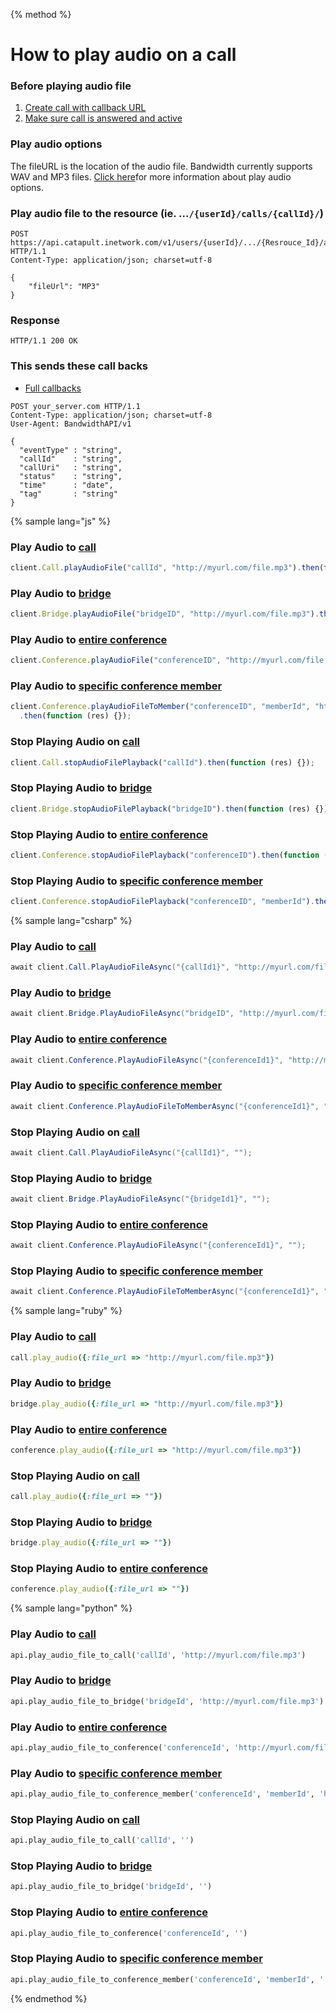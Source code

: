 {% method %}

# How to play audio on a call

### Before playing audio file
1. [Create call with callback URL](http://dev.bandwidth.com/howto/outboundCall.html)
2. [Make sure call is answered and active](http://dev.bandwidth.com/howto/sip.html)

### Play audio options
The fileURL is the location of the audio file. Bandwidth currently supports WAV and MP3 files. [Click here](http://dev.bandwidth.com/ap-docs/methods/calls/postCallsCallIdAudio.html)for more information about play audio options.

### Play audio file to the resource (ie. ...`/{userId}/calls/{callId}/`)

```http
POST https://api.catapult.inetwork.com/v1/users/{userId}/.../{Resrouce_Id}/audio HTTP/1.1
Content-Type: application/json; charset=utf-8

{
    "fileUrl": "MP3"
}
```

### Response

```http
HTTP/1.1 200 OK
```

### This sends these call backs

* [Full callbacks](http://dev.bandwidth.com/ap-docs/apiCallbacks/audio.html)

```http
POST your_server.com HTTP/1.1
Content-Type: application/json; charset=utf-8
User-Agent: BandwidthAPI/v1

{
  "eventType" : "string",
  "callId"    : "string",
  "callUri"   : "string",
  "status"    : "string",
  "time"      : "date",
  "tag"       : "string"
}
```

{% sample lang="js" %}

### Play Audio to [call](http://dev.bandwidth.com/ap-docs/methods/calls/postCallsCallIdAudio.html)
```js
client.Call.playAudioFile("callId", "http://myurl.com/file.mp3").then(function (res) {});
```

### Play Audio to [bridge](http://dev.bandwidth.com/ap-docs/methods/bridges/postBridgesBridgeIdAudio.html)
```js
client.Bridge.playAudioFile("bridgeID", "http://myurl.com/file.mp3").then(function (res) {});
```

### Play Audio to [entire conference](http://dev.bandwidth.com/ap-docs/methods/conferences/postConferencesConferenceIdAudio.html)
```js
client.Conference.playAudioFile("conferenceID", "http://myurl.com/file.mp3").then(function (res) {});
```

### Play Audio to [specific conference member](http://dev.bandwidth.com/ap-docs/methods/conferences/postConferencesConferenceIdMembersMemberIdAudio.html)
```js
client.Conference.playAudioFileToMember("conferenceID", "memberId", "http://myurl.com/file.mp3")
  .then(function (res) {});
```

### Stop Playing Audio on [call](http://dev.bandwidth.com/ap-docs/methods/calls/postCallsCallIdAudio.html)
```js
client.Call.stopAudioFilePlayback("callId").then(function (res) {});
```

### Stop Playing Audio to [bridge](http://dev.bandwidth.com/ap-docs/methods/bridges/postBridgesBridgeIdAudio.html)
```js
client.Bridge.stopAudioFilePlayback("bridgeID").then(function (res) {});
```

### Stop Playing Audio to [entire conference](http://dev.bandwidth.com/ap-docs/methods/conferences/postConferencesConferenceIdAudio.html)
```js
client.Conference.stopAudioFilePlayback("conferenceID").then(function (res) {});
```

### Stop Playing Audio to [specific conference member](http://dev.bandwidth.com/ap-docs/methods/conferences/postConferencesConferenceIdMembersMemberIdAudio.html)
```js
client.Conference.stopAudioFilePlayback("conferenceID", "memberId").then(function (res) {});
```

{% sample lang="csharp" %}

### Play Audio to [call](http://dev.bandwidth.com/ap-docs/methods/calls/postCallsCallIdAudio.html)
```csharp
await client.Call.PlayAudioFileAsync("{callId1}", "http://myurl.com/file.mp3");
```

### Play Audio to [bridge](http://dev.bandwidth.com/ap-docs/methods/bridges/postBridgesBridgeIdAudio.html)
```csharp
await client.Bridge.PlayAudioFileAsync("bridgeID", "http://myurl.com/file.mp3");
```

### Play Audio to [entire conference](http://dev.bandwidth.com/ap-docs/methods/conferences/postConferencesConferenceIdAudio.html)
```csharp
await client.Conference.PlayAudioFileAsync("{conferenceId1}", "http://myurl.com/file.mp3");
```

### Play Audio to [specific conference member](http://dev.bandwidth.com/ap-docs/methods/conferences/postConferencesConferenceIdMembersMemberIdAudio.html)
```csharp
await client.Conference.PlayAudioFileToMemberAsync("{conferenceId1}", "{memberId1}", "http://myurl.com/file.mp3");
```

### Stop Playing Audio on [call](http://dev.bandwidth.com/ap-docs/methods/calls/postCallsCallIdAudio.html)
```csharp
await client.Call.PlayAudioFileAsync("{callId1}", "");
```

### Stop Playing Audio to [bridge](http://dev.bandwidth.com/ap-docs/methods/bridges/postBridgesBridgeIdAudio.html)
```csharp
await client.Bridge.PlayAudioFileAsync("{bridgeId1}", "");
```

### Stop Playing Audio to [entire conference](http://dev.bandwidth.com/ap-docs/methods/conferences/postConferencesConferenceIdAudio.html)
```csharp
await client.Conference.PlayAudioFileAsync("{conferenceId1}", "");
```

### Stop Playing Audio to [specific conference member](http://dev.bandwidth.com/ap-docs/methods/conferences/postConferencesConferenceIdMembersMemberIdAudio.html)
```csharp
await client.Conference.PlayAudioFileToMemberAsync("{conferenceId1}", "{memberId1}", "");
```

{% sample lang="ruby" %}

### Play Audio to [call](http://dev.bandwidth.com/ap-docs/methods/calls/postCallsCallIdAudio.html)
```ruby
call.play_audio({:file_url => "http://myurl.com/file.mp3"})
```

### Play Audio to [bridge](http://dev.bandwidth.com/ap-docs/methods/bridges/postBridgesBridgeIdAudio.html)
```ruby
bridge.play_audio({:file_url => "http://myurl.com/file.mp3"})
```

### Play Audio to [entire conference](http://dev.bandwidth.com/ap-docs/methods/conferences/postConferencesConferenceIdAudio.html)
```ruby
conference.play_audio({:file_url => "http://myurl.com/file.mp3"})
```

### Stop Playing Audio on [call](http://dev.bandwidth.com/ap-docs/methods/calls/postCallsCallIdAudio.html)
```ruby
call.play_audio({:file_url => ""})
```

### Stop Playing Audio to [bridge](http://dev.bandwidth.com/ap-docs/methods/bridges/postBridgesBridgeIdAudio.html)
```ruby
bridge.play_audio({:file_url => ""})
```

### Stop Playing Audio to [entire conference](http://dev.bandwidth.com/ap-docs/methods/conferences/postConferencesConferenceIdAudio.html)
```ruby
conference.play_audio({:file_url => ""})
```

{% sample lang="python" %}

### Play Audio to [call](http://dev.bandwidth.com/ap-docs/methods/calls/postCallsCallIdAudio.html)
```python
api.play_audio_file_to_call('callId', 'http://myurl.com/file.mp3')
```

### Play Audio to [bridge](http://dev.bandwidth.com/ap-docs/methods/bridges/postBridgesBridgeIdAudio.html)
```python
api.play_audio_file_to_bridge('bridgeId', 'http://myurl.com/file.mp3')
```

### Play Audio to [entire conference](http://dev.bandwidth.com/ap-docs/methods/conferences/postConferencesConferenceIdAudio.html)
```python
api.play_audio_file_to_conference('conferenceId', 'http://myurl.com/file.mp3')
```

### Play Audio to [specific conference member](http://dev.bandwidth.com/ap-docs/methods/conferences/postConferencesConferenceIdMembersMemberIdAudio.html)
```python
api.play_audio_file_to_conference_member('conferenceId', 'memberId', 'http://myurl.com/file.mp3')
```

### Stop Playing Audio on [call](http://dev.bandwidth.com/ap-docs/methods/calls/postCallsCallIdAudio.html)
```python
api.play_audio_file_to_call('callId', '')
```

### Stop Playing Audio to [bridge](http://dev.bandwidth.com/ap-docs/methods/bridges/postBridgesBridgeIdAudio.html)
```python
api.play_audio_file_to_bridge('bridgeId', '')
```

### Stop Playing Audio to [entire conference](http://dev.bandwidth.com/ap-docs/methods/conferences/postConferencesConferenceIdAudio.html)
```python
api.play_audio_file_to_conference('conferenceId', '')
```

### Stop Playing Audio to [specific conference member](http://dev.bandwidth.com/ap-docs/methods/conferences/postConferencesConferenceIdMembersMemberIdAudio.html)
```python
api.play_audio_file_to_conference_member('conferenceId', 'memberId', '')
```

{% endmethod %}





